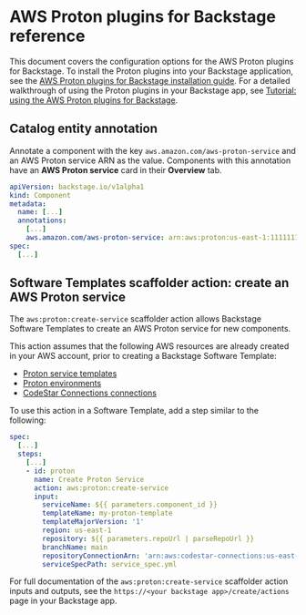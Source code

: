 # AWS Proton plugins for Backstage reference

This document covers the configuration options for the AWS Proton plugins for Backstage. To install the Proton plugins into your Backstage application, see the [AWS Proton plugins for Backstage installation guide](install.md). For a detailed walkthrough of using the Proton plugins in your Backstage app, see [Tutorial: using the AWS Proton plugins for Backstage](tutorial.md).

## Catalog entity annotation

Annotate a component with the key `aws.amazon.com/aws-proton-service` and an AWS Proton service ARN as the value. Components with this annotation have an **AWS Proton service** card in their **Overview** tab.

```yaml
apiVersion: backstage.io/v1alpha1
kind: Component
metadata:
  name: [...]
  annotations:
    [...]
    aws.amazon.com/aws-proton-service: arn:aws:proton:us-east-1:111111111111:service/my-proton-service
spec:
  [...]
```

## Software Templates scaffolder action: create an AWS Proton service

The `aws:proton:create-service` scaffolder action allows Backstage Software Templates to create an AWS Proton service for new components.

This action assumes that the following AWS resources are already created in your AWS account, prior to creating a Backstage Software Template:

- [Proton service templates](https://docs.aws.amazon.com/proton/latest/adminguide/ag-templates.html)
- [Proton environments](https://docs.aws.amazon.com/proton/latest/adminguide/ag-environments.html)
- [CodeStar Connections connections](https://docs.aws.amazon.com/dtconsole/latest/userguide/welcome-connections.html)

To use this action in a Software Template, add a step similar to the following:

```yaml
spec:
  [...]
  steps:
    [...]
    - id: proton
      name: Create Proton Service
      action: aws:proton:create-service
      input:
        serviceName: ${{ parameters.component_id }}
        templateName: my-proton-template
        templateMajorVersion: '1'
        region: us-east-1
        repository: ${{ parameters.repoUrl | parseRepoUrl }}
        branchName: main
        repositoryConnectionArn: 'arn:aws:codestar-connections:us-east-1:111111111111:connection/4dde5c82-51d6-4ea9-918e-03aed6971ff3'
        serviceSpecPath: service_spec.yml
```

For full documentation of the `aws:proton:create-service` scaffolder action inputs and outputs, see the `https://<your backstage app>/create/actions` page in your Backstage app.
